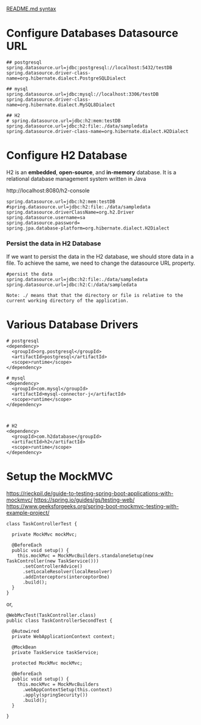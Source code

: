 [README.md syntax](https://docs.github.com/en/get-started/writing-on-github/getting-started-with-writing-and-formatting-on-github/basic-writing-and-formatting-syntax)

# Configure Databases Datasource URL
```
## postgresql
spring.datasource.url=jdbc:postgresql://localhost:5432/testDB
spring.datasource.driver-class-name=org.hibernate.dialect.PostgreSQLDialect

## mysql
spring.datasource.url=jdbc:mysql://localhost:3306/testDB
spring.datasource.driver-class-name=org.hibernate.dialect.MySQL8Dialect

## H2
# spring.datasource.url=jdbc:h2:mem:testDB
spring.datasource.url=jdbc:h2:file:./data/sampledata  
spring.datasource.driver-class-name=org.hibernate.dialect.H2Dialect
```

# Configure H2 Database
H2 is an **embedded**, **open-source**, and **in-memory** database. It is a relational database management system written in Java

http://localhost:8080/h2-console
```
spring.datasource.url=jdbc:h2:mem:testDB
#spring.datasource.url=jdbc:h2:file:./data/sampledata
spring.datasource.driverClassName=org.h2.Driver
spring.datasource.username=sa
spring.datasource.password=
spring.jpa.database-platform=org.hibernate.dialect.H2Dialect
```
### Persist the data in H2 Database
If we want to persist the data in the H2 database, we should store data in a file. To achieve the same, we need to change the datasource URL property.
```
#persist the data
spring.datasource.url=jdbc:h2:file:./data/sampledata
spring.datasource.url=jdbc:h2:C:/data/sampledata

Note: ./ means that that the directory or file is relative to the current working directory of the application.
```

# Various Database Drivers
```
# postgresql
<dependency>
  <groupId>org.postgresql</groupId>
  <artifactId>postgresql</artifactId>
  <scope>runtime</scope>
</dependency>

# mysql
<dependency>
  <groupId>com.mysql</groupId>
  <artifactId>mysql-connector-j</artifactId>
  <scope>runtime</scope>
</dependency>



# H2
<dependency>
  <groupId>com.h2database</groupId>
  <artifactId>h2</artifactId>
  <scope>runtime</scope>
</dependency>
```

# Setup the MockMVC
https://rieckpil.de/guide-to-testing-spring-boot-applications-with-mockmvc/
https://spring.io/guides/gs/testing-web/
https://www.geeksforgeeks.org/spring-boot-mockmvc-testing-with-example-project/
```
class TaskControllerTest {
 
  private MockMvc mockMvc;
 
  @BeforeEach
  public void setup() {
    this.mockMvc = MockMvcBuilders.standaloneSetup(new TaskController(new TaskService()))
      .setControllerAdvice()
      .setLocaleResolver(localResolver)
      .addInterceptors(interceptorOne)
      .build();
  }
}
```
or,
```
@WebMvcTest(TaskController.class)
public class TaskControllerSecondTest {
 
  @Autowired
  private WebApplicationContext context;
 
  @MockBean
  private TaskService taskService;
 
  protected MockMvc mockMvc;
 
  @BeforeEach
  public void setup() {
    this.mockMvc = MockMvcBuilders
      .webAppContextSetup(this.context)
      .apply(springSecurity())
      .build();
  }
 
}
```